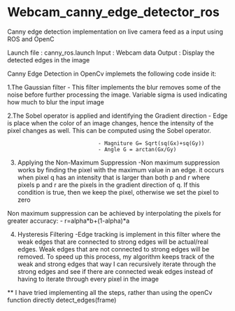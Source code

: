 # Webcam_canny_edge_detector_ros
Canny edge detection implementation on live camera feed as a input  using ROS and OpenC

Launch file : canny_ros.launch
Input : Webcam data
Output : Display the detected edges in the image
 
Canny Edge Detection in OpenCv implemets the following code inside it:

1.The Gaussian filter - This filter implements the blur removes some of the noise before further processing the image. Variable sigma is used indicating how much to blur the input image

2.The Sobel operator is applied and identifying the Gradient direction - Edge is place when the color of an image changes, hence the intensity of the pixel changes as well. This can be computed using the Sobel operator.

                                 - Magniture G= Sqrt(sq(Gx)+sq(Gy))
                                 - Angle G = arctan(Gx/Gy)
                                   

3. Applying the Non-Maximum Suppression -Non maximum suppression works by finding the pixel with the maximum value in an edge.  it occurs when pixel q has an intensity that is larger than both p and r where pixels p and r are the pixels in the gradient direction of q. If this condition is true, then we keep the pixel, otherwise we set the pixel to zero 

Non maximum suppression can be achieved by interpolating the pixels for greater accuracy:
                                - r=alpha*b+(1-alpha)*a 
                                
                                          
4. Hysteresis Filtering -Edge tracking is implement in this filter where the weak edges that are connected to strong edges will be actual/real edges. Weak edges that are not connected to strong edges will be removed. To speed up this process, my algorithm keeps track of the weak and strong edges that way I can recursively iterate through the strong edges and see if there are connected weak edges instead of having to iterate through every pixel in the image


** I have tried implementing all the steps, rather than using the openCv function directly detect_edges(frame)
